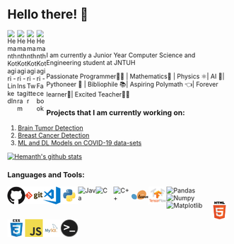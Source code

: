 # Hello there! 👋

<a href="https://linkedin.com/in/hemanth-kotagiri">
  <img align="left" alt="Hemanth Kotagiri - LinkedIn" width="22px" src="https://content.linkedin.com/content/dam/me/business/en-us/amp/brand-site/v2/bg/LI-Bug.svg.original.svg"/>
</a>
<a href="https://instagram.com/hemanth_43">
  <img align="left" alt="Hemanth Kotagiri - Instagram" width="22px" src="https://i.olsh.me/icon?size=80..120..200&url=instagram.com"/>
</a>
<a href="https://twitter.com/Hemanth043">
  <img align="left" alt="Hemanth Kotagiri - Twitter" width="22px" src="https://opendoor.digital/wp-content/uploads/2017/10/favicon-twitter.png"/>
</a>
<a href="https://www.facebook.com/hemanth.kotagiri.1/">
  <img align="left" alt="Hemanth Kotagiri - Facebook" width="22px" src="https://icons.iconarchive.com/icons/danleech/simple/256/facebook-icon.png" />
</a>
<br />
<br />

I am currently a Junior Year Computer Science and Engineering student at JNTUH

Passionate Programmer👨‍💻 | Mathematics🎲 | Physics ⚛️| AI 🤖| Pythoneer 🐍 | Bibliophile 📚| Aspiring Polymath 👈| Forever learner📖| Excited Teacher👨‍🏫

### Projects that I am currently working on:
1. [Brain Tumor Detection](https://github.com/hemanth-kotagiri/brain-tumor-detection)
2. [Breast Cancer Detection](https://github.com/hemanth-kotagiri/breast_cancer_detection)
3. [ML and DL Models on COVID-19 data-sets](https://github.com/hemanth-kotagiri/COVID-19)


[![Hemanth's github stats](https://github-readme-stats.vercel.app/api?username=hemanth-kotagiri&theme=gruvbox&count_private=true&show_icons=true)](https://github.com/anuraghazra/github-readme-stats)

### Languages and Tools:

<img align="left" alt="GitHub" width="40px" src="https://raw.githubusercontent.com/github/explore/78df643247d429f6cc873026c0622819ad797942/topics/github/github.png" />
<img align="left" alt="Git" width="40px" src="https://raw.githubusercontent.com/github/explore/80688e429a7d4ef2fca1e82350fe8e3517d3494d/topics/git/git.png" />
<img align="left" alt="Visual Studio Code" width="40px" src="https://raw.githubusercontent.com/github/explore/80688e429a7d4ef2fca1e82350fe8e3517d3494d/topics/visual-studio-code/visual-studio-code.png" />
<img align = "left" alt = "Python" width="40px" src = https://raw.githubusercontent.com/github/explore/80688e429a7d4ef2fca1e82350fe8e3517d3494d/topics/python/python.png />

<img align = "left" alt = "Java" width="40px" src = "https://image.flaticon.com/icons/svg/226/226777.svg" />
<img align = "left" alt = "C" width="40px" src = "https://www.techbaz.org/Course/img/c-logo.png"/>
<img align = "left" alt = "C++" width="40px" src = "https://upload.wikimedia.org/wikipedia/commons/thumb/1/18/ISO_C%2B%2B_Logo.svg/306px-ISO_C%2B%2B_Logo.svg.png" />

<img align = "left" alt = "Scikit-Learn" width="40px" src = https://raw.githubusercontent.com/github/explore/80688e429a7d4ef2fca1e82350fe8e3517d3494d/topics/scikit-learn/scikit-learn.png />
<img align = "left" alt = "Tensorflow" width="40px" src = https://raw.githubusercontent.com/github/explore/80688e429a7d4ef2fca1e82350fe8e3517d3494d/topics/tensorflow/tensorflow.png />
<img align = "left" alt = "Pandas" width = "100px" src = "https://upload.wikimedia.org/wikipedia/commons/e/ed/Pandas_logo.svg" />
<img align = "left" alt = "Numpy" width="80" src = https://camo.githubusercontent.com/37d9964b95f38c96ed2cce75182f7ebda4b90f64/68747470733a2f2f676863646e2e7261776769742e6f72672f6e756d70792f6e756d70792f6d61737465722f6272616e64696e672f69636f6e732f7072696d6172792f6e756d70796c6f676f2e737667 />
<img align = "left" alt = "Matplotlib" width = "100px" src = https://camo.githubusercontent.com/7cc5c1ce50d19bb148f96ffcb9b762201ad5e518/68747470733a2f2f6d6174706c6f746c69622e6f72672f5f7374617469632f6c6f676f322e737667 />
<img align="left" alt="HTML5" width="40px" src="https://raw.githubusercontent.com/github/explore/80688e429a7d4ef2fca1e82350fe8e3517d3494d/topics/html/html.png" />
<img align="left" alt="CSS3" width="40px" src="https://raw.githubusercontent.com/github/explore/80688e429a7d4ef2fca1e82350fe8e3517d3494d/topics/css/css.png" />
<img align="left" alt="JavaScript" width="40px" src="https://raw.githubusercontent.com/github/explore/80688e429a7d4ef2fca1e82350fe8e3517d3494d/topics/javascript/javascript.png" />
<img align="left" alt="MySQL" width="40px" src="https://raw.githubusercontent.com/github/explore/80688e429a7d4ef2fca1e82350fe8e3517d3494d/topics/mysql/mysql.png" />
<img align="left" alt="Terminal" width="40px" src="https://raw.githubusercontent.com/github/explore/80688e429a7d4ef2fca1e82350fe8e3517d3494d/topics/terminal/terminal.png" />